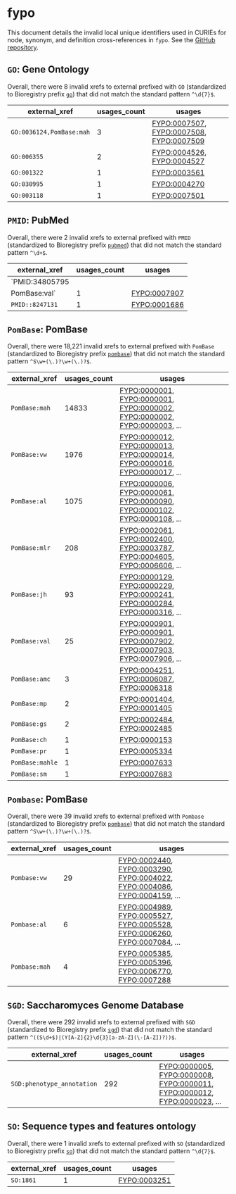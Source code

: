 # fypo

This document details the invalid local unique identifiers used in CURIEs
for node, synonym, and definition cross-references in `fypo`. See the [GitHub repository](https://github.com/pombase/fypo).


## `GO`: Gene Ontology

Overall, there were 8 invalid
xrefs to external prefixed with `GO` (standardized to Bioregistry
prefix [`go`](https://bioregistry.io/go)) that
did not match the standard pattern `^\d{7}$`.

| external_xref            |   usages_count | usages                                                                                                                                                                                |
|--------------------------|----------------|---------------------------------------------------------------------------------------------------------------------------------------------------------------------------------------|
| `GO:0036124,PomBase:mah` |              3 | [FYPO:0007507](http://purl.obolibrary.org/obo/FYPO_0007507), [FYPO:0007508](http://purl.obolibrary.org/obo/FYPO_0007508), [FYPO:0007509](http://purl.obolibrary.org/obo/FYPO_0007509) |
| `GO:006355`              |              2 | [FYPO:0004526](http://purl.obolibrary.org/obo/FYPO_0004526), [FYPO:0004527](http://purl.obolibrary.org/obo/FYPO_0004527)                                                              |
| `GO:001322`              |              1 | [FYPO:0003561](http://purl.obolibrary.org/obo/FYPO_0003561)                                                                                                                           |
| `GO:030995`              |              1 | [FYPO:0004270](http://purl.obolibrary.org/obo/FYPO_0004270)                                                                                                                           |
| `GO:003118`              |              1 | [FYPO:0007501](http://purl.obolibrary.org/obo/FYPO_0007501)                                                                                                                           |

## `PMID`: PubMed

Overall, there were 2 invalid
xrefs to external prefixed with `PMID` (standardized to Bioregistry
prefix [`pubmed`](https://bioregistry.io/pubmed)) that
did not match the standard pattern `^\d+$`.

| external_xref               |   usages_count | usages                                                      |
|-----------------------------|----------------|-------------------------------------------------------------|
| `PMID:34805795
PomBase:val` |              1 | [FYPO:0007907](http://purl.obolibrary.org/obo/FYPO_0007907) |
| `PMID::8247131`             |              1 | [FYPO:0001686](http://purl.obolibrary.org/obo/FYPO_0001686) |

## `PomBase`: PomBase

Overall, there were 18,221 invalid
xrefs to external prefixed with `PomBase` (standardized to Bioregistry
prefix [`pombase`](https://bioregistry.io/pombase)) that
did not match the standard pattern `^S\w+(\.)?\w+(\.)?$`.

| external_xref   |   usages_count | usages                                                                                                                                                                                                                                                                                                               |
|-----------------|----------------|----------------------------------------------------------------------------------------------------------------------------------------------------------------------------------------------------------------------------------------------------------------------------------------------------------------------|
| `PomBase:mah`   |          14833 | [FYPO:0000001](http://purl.obolibrary.org/obo/FYPO_0000001), [FYPO:0000001](http://purl.obolibrary.org/obo/FYPO_0000001), [FYPO:0000002](http://purl.obolibrary.org/obo/FYPO_0000002), [FYPO:0000002](http://purl.obolibrary.org/obo/FYPO_0000002), [FYPO:0000003](http://purl.obolibrary.org/obo/FYPO_0000003), ... |
| `PomBase:vw`    |           1976 | [FYPO:0000012](http://purl.obolibrary.org/obo/FYPO_0000012), [FYPO:0000013](http://purl.obolibrary.org/obo/FYPO_0000013), [FYPO:0000014](http://purl.obolibrary.org/obo/FYPO_0000014), [FYPO:0000016](http://purl.obolibrary.org/obo/FYPO_0000016), [FYPO:0000017](http://purl.obolibrary.org/obo/FYPO_0000017), ... |
| `PomBase:al`    |           1075 | [FYPO:0000006](http://purl.obolibrary.org/obo/FYPO_0000006), [FYPO:0000061](http://purl.obolibrary.org/obo/FYPO_0000061), [FYPO:0000090](http://purl.obolibrary.org/obo/FYPO_0000090), [FYPO:0000102](http://purl.obolibrary.org/obo/FYPO_0000102), [FYPO:0000108](http://purl.obolibrary.org/obo/FYPO_0000108), ... |
| `PomBase:mlr`   |            208 | [FYPO:0002061](http://purl.obolibrary.org/obo/FYPO_0002061), [FYPO:0002400](http://purl.obolibrary.org/obo/FYPO_0002400), [FYPO:0003787](http://purl.obolibrary.org/obo/FYPO_0003787), [FYPO:0004605](http://purl.obolibrary.org/obo/FYPO_0004605), [FYPO:0006606](http://purl.obolibrary.org/obo/FYPO_0006606), ... |
| `PomBase:jh`    |             93 | [FYPO:0000129](http://purl.obolibrary.org/obo/FYPO_0000129), [FYPO:0000229](http://purl.obolibrary.org/obo/FYPO_0000229), [FYPO:0000241](http://purl.obolibrary.org/obo/FYPO_0000241), [FYPO:0000284](http://purl.obolibrary.org/obo/FYPO_0000284), [FYPO:0000316](http://purl.obolibrary.org/obo/FYPO_0000316), ... |
| `PomBase:val`   |             25 | [FYPO:0000901](http://purl.obolibrary.org/obo/FYPO_0000901), [FYPO:0000901](http://purl.obolibrary.org/obo/FYPO_0000901), [FYPO:0007902](http://purl.obolibrary.org/obo/FYPO_0007902), [FYPO:0007903](http://purl.obolibrary.org/obo/FYPO_0007903), [FYPO:0007906](http://purl.obolibrary.org/obo/FYPO_0007906), ... |
| `PomBase:amc`   |              3 | [FYPO:0004251](http://purl.obolibrary.org/obo/FYPO_0004251), [FYPO:0006087](http://purl.obolibrary.org/obo/FYPO_0006087), [FYPO:0006318](http://purl.obolibrary.org/obo/FYPO_0006318)                                                                                                                                |
| `PomBase:mp`    |              2 | [FYPO:0001404](http://purl.obolibrary.org/obo/FYPO_0001404), [FYPO:0001405](http://purl.obolibrary.org/obo/FYPO_0001405)                                                                                                                                                                                             |
| `PomBase:gs`    |              2 | [FYPO:0002484](http://purl.obolibrary.org/obo/FYPO_0002484), [FYPO:0002485](http://purl.obolibrary.org/obo/FYPO_0002485)                                                                                                                                                                                             |
| `PomBase:ch`    |              1 | [FYPO:0000153](http://purl.obolibrary.org/obo/FYPO_0000153)                                                                                                                                                                                                                                                          |
| `PomBase:pr`    |              1 | [FYPO:0005334](http://purl.obolibrary.org/obo/FYPO_0005334)                                                                                                                                                                                                                                                          |
| `PomBase:mahle` |              1 | [FYPO:0007633](http://purl.obolibrary.org/obo/FYPO_0007633)                                                                                                                                                                                                                                                          |
| `PomBase:sm`    |              1 | [FYPO:0007683](http://purl.obolibrary.org/obo/FYPO_0007683)                                                                                                                                                                                                                                                          |

## `Pombase`: PomBase

Overall, there were 39 invalid
xrefs to external prefixed with `Pombase` (standardized to Bioregistry
prefix [`pombase`](https://bioregistry.io/pombase)) that
did not match the standard pattern `^S\w+(\.)?\w+(\.)?$`.

| external_xref   |   usages_count | usages                                                                                                                                                                                                                                                                                                               |
|-----------------|----------------|----------------------------------------------------------------------------------------------------------------------------------------------------------------------------------------------------------------------------------------------------------------------------------------------------------------------|
| `Pombase:vw`    |             29 | [FYPO:0002440](http://purl.obolibrary.org/obo/FYPO_0002440), [FYPO:0003290](http://purl.obolibrary.org/obo/FYPO_0003290), [FYPO:0004022](http://purl.obolibrary.org/obo/FYPO_0004022), [FYPO:0004086](http://purl.obolibrary.org/obo/FYPO_0004086), [FYPO:0004159](http://purl.obolibrary.org/obo/FYPO_0004159), ... |
| `Pombase:al`    |              6 | [FYPO:0004989](http://purl.obolibrary.org/obo/FYPO_0004989), [FYPO:0005527](http://purl.obolibrary.org/obo/FYPO_0005527), [FYPO:0005528](http://purl.obolibrary.org/obo/FYPO_0005528), [FYPO:0006260](http://purl.obolibrary.org/obo/FYPO_0006260), [FYPO:0007084](http://purl.obolibrary.org/obo/FYPO_0007084), ... |
| `Pombase:mah`   |              4 | [FYPO:0005385](http://purl.obolibrary.org/obo/FYPO_0005385), [FYPO:0005396](http://purl.obolibrary.org/obo/FYPO_0005396), [FYPO:0006770](http://purl.obolibrary.org/obo/FYPO_0006770), [FYPO:0007288](http://purl.obolibrary.org/obo/FYPO_0007288)                                                                   |

## `SGD`: Saccharomyces Genome Database

Overall, there were 292 invalid
xrefs to external prefixed with `SGD` (standardized to Bioregistry
prefix [`sgd`](https://bioregistry.io/sgd)) that
did not match the standard pattern `^((S\d+$)|(Y[A-Z]{2}\d{3}[a-zA-Z](\-[A-Z])?))$`.

| external_xref              |   usages_count | usages                                                                                                                                                                                                                                                                                                               |
|----------------------------|----------------|----------------------------------------------------------------------------------------------------------------------------------------------------------------------------------------------------------------------------------------------------------------------------------------------------------------------|
| `SGD:phenotype_annotation` |            292 | [FYPO:0000005](http://purl.obolibrary.org/obo/FYPO_0000005), [FYPO:0000008](http://purl.obolibrary.org/obo/FYPO_0000008), [FYPO:0000011](http://purl.obolibrary.org/obo/FYPO_0000011), [FYPO:0000012](http://purl.obolibrary.org/obo/FYPO_0000012), [FYPO:0000023](http://purl.obolibrary.org/obo/FYPO_0000023), ... |

## `SO`: Sequence types and features ontology

Overall, there were 1 invalid
xrefs to external prefixed with `SO` (standardized to Bioregistry
prefix [`so`](https://bioregistry.io/so)) that
did not match the standard pattern `^\d{7}$`.

| external_xref   |   usages_count | usages                                                      |
|-----------------|----------------|-------------------------------------------------------------|
| `SO:1861`       |              1 | [FYPO:0003251](http://purl.obolibrary.org/obo/FYPO_0003251) |

